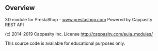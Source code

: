 ## Overview

3D module for PrestaShop - www.prestashop.com
Powered by Cappasity REST API

(c) 2014-2019 Cappasity Inc.
License  http://cappasity.com/eula_modules/ 

This source code is available for educational purposes only. 


